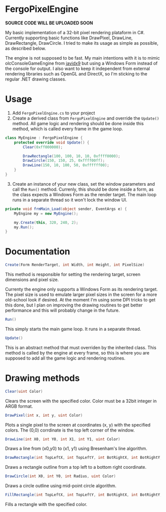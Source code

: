 # FergoPixelEngine

**SOURCE CODE WILL BE UPLOADED SOON**

My basic implementation of a 32-bit pixel rendering plataform in C#. Currently supporting basic functions like DrawPixel, DrawLine, DrawRectangle, DrawCircle. I tried to make its usage as simple as possible, as described below.

The engine is not supposed to be fast. My main intentions with it is to mimic olcConsoleGameEngine from [javidx9](https://github.com/OneLoneCoder) but using a Windows Form instead of the console for output. I also want to keep it independent from external rendering libraries such as OpenGL and DirectX, so I'm sticking to the regular .NET drawing classes.

# Usage

1. Add `FergoPixelEngine.cs` to your project
2. Create a derived class from `FergoPixelEngine` and override the `Update()` method. All game logic and rendering should be done inside this method, which is called every frame in the game loop.

```C#
class MyEngine : FergoPixelEngine {
	protected override void Update() {
		Clear(0xff000000);

		DrawRectangle(100, 100, 10, 10, 0xffff0000);
		DrawCircle(150, 150, 25, 0xffff00ff);
		DrawLine(150, 10, 100, 50, 0xffffff00);
	}
}
```
  
3. Create an instance of your new class, set the window parameters and call the `Run()` method. Currenly, this should be done inside a form, as the class expects a Windows Form as the render target. The main loop runs in a separate thread so it won't lock the window UI.

```C#
private void frmMain_Load(object sender, EventArgs e) {
	MyEngine my = new MyEngine();

	my.Create(this, 320, 240, 2);
	my.Run();
}
```

# Documentation

```C#
Create(Form RenderTarget, int Width, int Height, int PixelSize)
```

This method is responsible for setting the rendering target, screen dimensions and pixel size. 

Currenty the engine only supports a Windows Form as its rendering target. The pixel size is used to emulate larger pixel sizes in the screen for a more old-school look if desired. At the moment I'm using some DPI tricks to get this done, but I plan on improving the drawing routines to get better performance and this will probably change in the future.

```C#
Run()
```

This simply starts the main game loop. It runs in a separate thread.

```C#
Update()
```

This is an abstract method that must overriden by the inherited class. This method is called by the engine at every frame, so this is where you are supposed to add all the game logic and rendering routines. 

# Drawing methods

```C#
Clear(uint Color)
```

Clears the screen with the specified color. Color must be a 32bit integer in ARGB format.

```C#
DrawPixel(int x, int y, uint Color)
```

Plots a single pixel to the screen at coordinates (x, y) with the specified colors. The (0,0) corrdinate is the top left corner of the window.

```C#
DrawLine(int X0, int Y0, int X1, int Y1, uint Color)
```

Draws a line from (x0,y0) to (x1, y1) using Bresenham's line algorithm.

```C#
DrawRectangle(int TopLeftX, int TopLeftY, int BotRightX, int BotRightY, uint Color)
```

Draws a rectangle outline from a top left to a bottom right coordinate.

```C#
DrawCircle(int X0, int Y0, int Radius, uint Color)
```

Draws a circle outline using mid-point circle algorithm.

```C#
FillRectangle(int TopLeftX, int TopLeftY, int BotRightX, int BotRightY, uint Color)
```

Fills a rectangle with the specified color.






